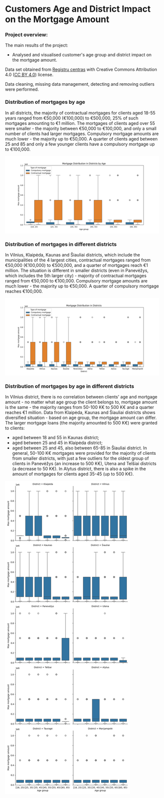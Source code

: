 # Customers Age and District Impact on the Mortgage Amount

### Project overview:

The main results of the project:
* Analysed and visualised customer's age group and district impact on the mortgage amount.

Data set obtained from [Registrų centras](https://www.registrucentras.lt/p/1561) with Creative Commons Attribution 4.0 
([CC BY 4.0](https://creativecommons.org/licenses/by/4.0/deed.lt)) license. 

Data cleaning, missing data management, detecting and removing outliers were performed. 
 
### Distribution of mortgages by age

In all districts, the majority of contractual mortgages for clients aged 18-55 years ranged from €50,000 (€100,000) 
to €500,000, 25% of such mortgages amounting to €1 million. The mortgages of clients aged over 55 were smaller -
the majority between €50,000 to €100,000, and only a small number of clients had larger mortgages.
Compulsory mortgage amounts are much lower - the majority up to €50,000.  A quarter of clients aged 
between 25 and 85 and only a few younger clients have a compulsory mortgage up to €100,000. 

![img.png](Images%2Fimg.png)

### Distribution of mortgages in different districts
In Vilnius, Klaipėda, Kaunas and Šiauliai districts, which include the municipalities of the 4 largest cities, 
contractual mortgages ranged from €50,000 (€100,000) to €500,000, and a quarter of mortgages reach €1 million. 
The situation is different in smaller districts (even in Panevėžys, which includes the 5th larger city) - majority 
of contractual mortgages ranged from  €50,000 to €100,000.
Compulsory mortgage amounts are much lower - the majority up to €50,000.  A quarter of compulsory mortgage reaches €100,000. 

![img_1.png](Images%2Fimg_1.png)

### Distribution of mortgages by age in different districts
In Vilnius district, there is no correlation between clients' age and mortgage amount  - no matter what age group
the client belongs to, mortgage amount is the same - the majority ranges from 50-100 K€ to 500 K€ and a quarter reaches €1 
million.
Data from Klaipėda, Kaunas and Šiauliai districts shows diversified situation - based on age group, the mortgage amount can 
differ. The larger mortgage loans (the majority amounted to 500 K€) were granted to clients:
* aged between 18 and 55 in Kaunas district;  
* aged between 25 and 45 in Klaipėda district;
* aged between 25 and 45, also between 65-85 in Šiauliai district.
In general, 50-100 K€ mortgages were provided for the majority of clients from smaller districts, with just a few 
outliers for the oldest group of clients in Panevėžys (an increase to 500 K€), Utena and Telšiai districts 
(a decrease to 50 K€). In Alytus district, there is also a spike in the amount of mortgages for clients aged 35-45 
(up to 500 K€).

![img_2.png](Images%2Fimg_2.png)







